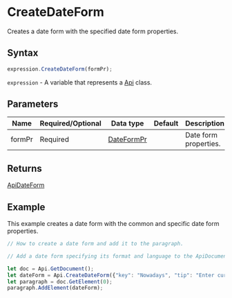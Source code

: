 # CreateDateForm

Creates a date form with the specified date form properties.

## Syntax

```javascript
expression.CreateDateForm(formPr);
```

`expression` - A variable that represents a [Api](../Api.md) class.

## Parameters

| **Name** | **Required/Optional** | **Data type** | **Default** | **Description** |
| ------------- | ------------- | ------------- | ------------- | ------------- |
| formPr | Required | [DateFormPr](../../Enumeration/DateFormPr.md) |  | Date form properties. |

## Returns

[ApiDateForm](../../ApiDateForm/ApiDateForm.md)

## Example

This example creates a date form with the common and specific date form properties.

```javascript editor-pdf
// How to create a date form and add it to the paragraph.

// Add a date form specifying its format and language to the ApiDocument object.

let doc = Api.GetDocument();
let dateForm = Api.CreateDateForm({"key": "Nowadays", "tip": "Enter current date", "required": true, "placeholder": "Your date here", "format": "mm.dd.yyyy", "lang": "en-US"});
let paragraph = doc.GetElement(0);
paragraph.AddElement(dateForm);
```
